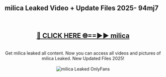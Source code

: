 <h2>milica Leaked Video + Update Files 2025- 94mj7</h2>
<br>
<div align="center">
<h2><a href="https://libra.edu.pl?milica" rel="nofollow">🔴 CLICK HERE 🌐==►► milica</a></h2>
<br>
Get milica leaked all content. Now you can access all videos and pictures of milica Leaked. New Updated Files 2025!
<br>
<br>
<a href="https://libra.edu.pl?milica" rel="nofollow" data-target="animated-image.originalLink"><img src="https://i.ibb.co.com/WyWwxjT/player-gif2.gif" alt="milica Leaked OnlyFans" style="max-width: 100%; display: inline-block;" data-target="animated-image.originalImage"></a>
</div>
<br>